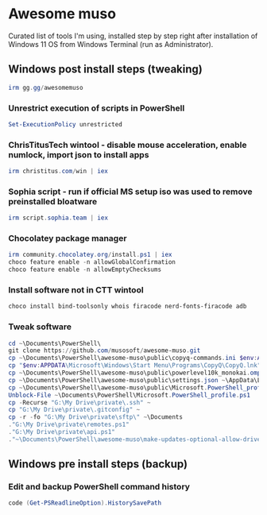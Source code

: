 
# Awesome muso

Curated list of tools I'm using, installed step by step right after installation of Windows 11 OS from Windows Terminal (run as Administrator).

## Windows post install steps (tweaking)

```powershell
irm gg.gg/awesomemuso
```

### Unrestrict execution of scripts in PowerShell

```powershell
Set-ExecutionPolicy unrestricted
```

### ChrisTitusTech wintool - disable mouse acceleration, enable numlock, import json to install apps

```powershell
irm christitus.com/win | iex
```

### Sophia script - run if official MS setup iso was used to remove preinstalled bloatware

```powershell
irm script.sophia.team | iex
```

### Chocolatey package manager

```powershell
irm community.chocolatey.org/install.ps1 | iex
choco feature enable -n allowGlobalConfirmation
choco feature enable -n allowEmptyChecksums
```

### Install software not in CTT wintool

```powershell
choco install bind-toolsonly whois firacode nerd-fonts-firacode adb
```

### Tweak software

```powershell
cd ~\Documents\PowerShell\
git clone https://github.com/musosoft/awesome-muso.git
cp ~\Documents\PowerShell\awesome-muso\public\copyq-commands.ini $env:APPDATA\copyq
cp "$env:APPDATA\Microsoft\Windows\Start Menu\Programs\CopyQ\CopyQ.lnk" "$env:APPDATA\Microsoft\Windows\Start Menu\Programs\Startup\"
cp ~\Documents\PowerShell\awesome-muso\public\powerlevel10k_monokai.omp.json ~\Documents\PowerShell
cp ~\Documents\PowerShell\awesome-muso\public\settings.json ~\AppData\Local\Packages\Microsoft.WindowsTerminal_8wekyb3d8bbwe\LocalState
cp ~\Documents\PowerShell\awesome-muso\public\Microsoft.PowerShell_profile.ps1 ~\Documents\PowerShell
Unblock-File ~\Documents\PowerShell\Microsoft.PowerShell_profile.ps1
cp -Recurse "G:\My Drive\private\.ssh" ~
cp "G:\My Drive\private\.gitconfig" ~
cp -r -fo "G:\My Drive\private\sftp\" ~\Documents
."G:\My Drive\private\remotes.ps1"
."G:\My Drive\private\api.ps1"
."~\Documents\PowerShell\awesome-muso\make-updates-optional-allow-drivers.ps1"
```

## Windows pre install steps (backup)

### Edit and backup PowerShell command history

```powershell
code (Get-PSReadlineOption).HistorySavePath
```
